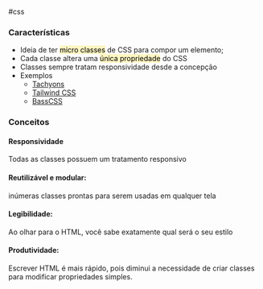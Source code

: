 #css 
### Características
* Ideia de ter <mark style="background: #FFF3A3A6;">micro classes</mark> de CSS para compor um elemento;
* Cada classe altera uma <mark style="background: #FFF3A3A6;">única propriedade</mark> do CSS
* Classes sempre tratam responsividade desde a concepção
* Exemplos
	* [Tachyons](https://tachyons.io/)
	* [Tailwind CSS](https://tailwindcss.com/)
	* [BassCSS](https://basscss.com/)

### Conceitos
#### **Responsividade**
 Todas as classes possuem um tratamento responsivo
#### **Reutilizável e modular:** 
 inúmeras classes prontas para serem usadas em qualquer tela
#### **Legibilidade:**
 Ao olhar para o HTML, você sabe exatamente qual será o seu estilo
#### **Produtividade:**
Escrever HTML é mais rápido, pois diminui a necessidade de criar classes para modificar propriedades simples.